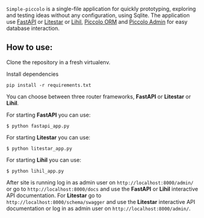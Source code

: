 ``Simple-piccolo`` is a single-file application for quickly prototyping, exploring and testing ideas without any configuration, using Sqlite. The application use [FastAPI](https://fastapi.tiangolo.com/) or [Litestar](https://litestar.dev/) or [Lihil](https://www.lihil.cc/), [Piccolo ORM](https://piccolo-orm.readthedocs.io/en/latest/piccolo/getting_started/index.html) and [Piccolo Admin](https://piccolo-admin.readthedocs.io/en/latest/) for easy database interaction.

## How to use:

Clone the repository in a fresh virtualenv. 

Install dependencies
```
pip install -r requirements.txt
```

You can choose between three router frameworks, **FastAPI** or **Litestar** or **Lihil**. 

For starting **FastAPI** you can use:
```
$ python fastapi_app.py
```
For starting **Litestar** you can use:
```
$ python litestar_app.py
```
For starting **Lihil** you can use:
```
$ python lihil_app.py
```

After site is running log in as admin user on ``http://localhost:8000/admin/`` or go to ``http://localhost:8000/docs`` and use the **FastAPI** or **Lihil** interactive API documentation. For **Litestar** go to ``http://localhost:8000/schema/swagger`` and use the **Litestar** interactive API documentation or log in as admin user on ``http://localhost:8000/admin/``.